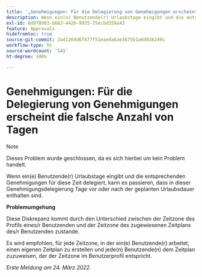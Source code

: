 ```yaml
---
title: '„Genehmigungen: Für die Delegierung von Genehmigungen erscheint die falsche Anzahl von Tagen.“'
description: Wenn ein(e) Benutzende(r) Urlaubstage eingibt und die entsprechenden Genehmigungen für diese Zeit delegiert, kann es passieren, dass in dieser Genehmigungsdelegierung Tage vor oder nach der geplanten Urlaubsdauer enthalten sind.
exl-id: 8d978983-b663-442b-9935-75ecbd359a43
feature: Approvals
hidefromtoc: true
source-git-commit: 2a41264d6f477f51eaeda6ae3675b1a6d816249c
workflow-type: ht
source-wordcount: '141'
ht-degree: 100%

---
```


# Genehmigungen: Für die Delegierung von Genehmigungen erscheint die falsche Anzahl von Tagen

>[!NOTE]
>
>Dieses Problem wurde geschlossen, da es sich hierbei um kein Problem handelt.

Wenn ein(e) Benutzende(r) Urlaubstage eingibt und die entsprechenden Genehmigungen für diese Zeit delegiert, kann es passieren, dass in dieser Genehmigungsdelegierung Tage vor oder nach der geplanten Urlaubsdauer enthalten sind.

**Problemumgehung**

Diese Diskrepanz kommt durch den Unterschied zwischen der Zeitzone des Profils eines/r Benutzenden und der Zeitzone des zugewiesenen Zeitplans des/r Benutzenden zustande.

Es wird empfohlen, für jede Zeitzone, in der ein(e) Benutzende(r) arbeitet, einen eigenen Zeitplan zu erstellen und jede(n) Benutzende(n) dem Zeitplan zuzuweisen, der der Zeitzone im Benutzerprofil entspricht.

_Erste Meldung am 24. März 2022._
